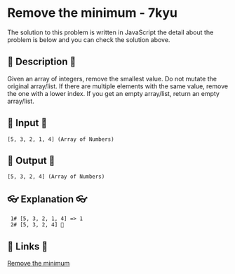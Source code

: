 # Remove the minimum - 7kyu

The solution to this problem is written in JavaScript the detail about the problem is below and you can check the solution above.

## 💬 Description 💬

Given an array of integers, remove the smallest value. Do not mutate the original array/list. If there are multiple elements with the same value, remove the one with a lower index. If you get an empty array/list, return an empty array/list.

## 🥚 Input 🥚

```
[5, 3, 2, 1, 4] (Array of Numbers)
```

## 🐣 Output 🐣

```
[5, 3, 2, 4] (Array of Numbers)
```

## 👓 Explanation 👓

```
 1# [5, 3, 2, 1, 4] => 1
 2# [5, 3, 2, 4] 🎉
```

## 🔗 Links 🔗

[Remove the minimum](https://www.codewars.com/kata/563cf89eb4747c5fb100001b)
